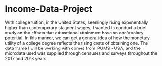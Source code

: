 # Income-Data-Project
With college tuition, in the United States, seemingly rising exponentially higher than contemporary stagnent wages, I wanted to conduct a brief study on the effects that educational attainment have on one's salary potential. In this manner, we can get a general idea of how the monetary utility of a college degree reflects the rising costs of obtaining one. The data frame I will be working with comes from IPUMS - USA, and the microdata used was supplied through censuses and surveys throughout the 2017 and 2018 years. 
